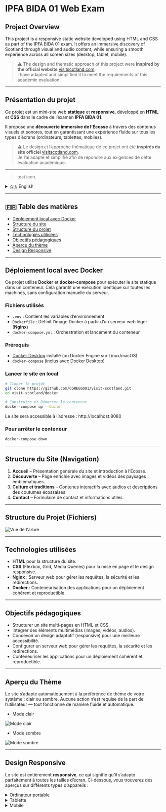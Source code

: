 
# IPFA BIDA 01 Web Exam

## Project Overview
This project is a responsive static website developed using HTML and CSS as part of the IPFA BIDA 01 exam. It offers an immersive discovery of Scotland through visual and audio content, while ensuring a smooth experience across all screen sizes (desktop, tablet, mobile).

> ⚠️ The design and thematic approach of this project were **inspired by the official website** [visitscotland.com](https://www.visitscotland.com/).  
> I have adapted and simplified it to meet the requirements of this academic evaluation.

---

## Présentation du projet
Ce projet est un mini-site web **statique** et **responsive**, développé en **HTML** et **CSS** dans le cadre de l’examen **IPFA BIDA 01**.

Il propose une **découverte immersive de l’Écosse** à travers des contenus visuels et sonores, tout en garantissant une expérience fluide sur tous les types d’écrans (ordinateurs, tablettes, mobiles).

> ⚠️ Le design et l’approche thématique de ce projet ont été **inspirés du site officiel** [visitscotland.com](https://www.visitscotland.com/).  
> Je l’ai adapté et simplifié afin de répondre aux exigences de cette évaluation académique.

---

> <i class="fak fa-warning vs-icon vs-icon--size-md vs-icon--warning vs-icon--variant-tertiary vs-warning__icon vs-warning__icon" style="" data-test="vs-icon"></i> test icon.



<details>
  <summary>🇬🇧 English</summary>

## 🏴󠁧󠁢󠁳󠁣󠁴󠁿 Table of Contents 
- [Local Deployment with Docker](#local-deployment-with-docker)
- [Site Structure (Navigation)](#site-structure-navigation)
- [Project Structure (Files)](#project-structure-files)
- [Technologies Used](#technologies-used)
- [Learning Objectives](#learning-objectives)
- [Theme Preview](#theme-preview)
- [Responsive Design](#responsive-design)

---

## Local Deployment with Docker
This project uses **Docker** and **docker-compose** to run the static site in a container. This ensures identical execution on all machines without manual server configuration.

### Files Used
- `.env`: Contains environment variables
- `Dockerfile`: Defines the Docker image based on a lightweight web server (**Nginx**)
- `docker-compose.yml`: Orchestrates and launches the container

### Prerequisites
- [Docker Desktop](https://www.docker.com/products/docker-desktop/) installed (or Docker engine on Linux/macOS)
- `docker-compose` (included with Docker Desktop)

### Run the Site Locally
```bash
# Clone the project
git clone https://github.com/CGREGG001/visit-scotland.git
cd visit-scotland/docker

# Build and Start the container
docker-compose up --build
```
The site will be accessible at:  
http://localhost:8080

### To stop the container
```bash
docker-compose down
```

---

## Site Structure (Navigation)
1. **Home** – General introduction to the website and Scotland.  
2. **Discovery** – Enriched content with images and videos of iconic landscapes.  
3. **Culture & Traditions** – Interactive content with audio and descriptions of Scottish customs.  
4. **Contact** – Contact form and useful information.

---

## Project Structure (Files)

![Tree view](documentation/screenshots/project-tree.png)

---

## Technologies Used
- **HTML** for website structure.  
- **CSS** (Flexbox, Grid, Media Queries) for layout and responsive design.  
- **Nginx**: Web server to handle requests, security, and redirects.  
- **Docker**: Containerizing applications for consistent and repeatable deployment.

---

## Learning Objectives
- Structure a multi-page website using HTML and CSS.  
- Integrate multimedia elements (images, videos, audio).  
- Design a responsive layout for better accessibility.  
- Configure a web server to handle requests, security, and redirects.  
- Containerize applications for consistent and reproducible deployment.

---

## Theme Preview
The website automatically adapts to your system’s theme preference: light if your system is in light mode, dark if it’s in dark mode.  
No action is required from the user — it works seamlessly.

<details>
  <summary>Light Mode</summary>

![Light Mode](documentation/screenshots/light-mode.png)
</details>

<details>
  <summary>Dark Mode</summary>

![Dark Mode](documentation/screenshots/dark-mode.png)
</details>

---

## Responsive Design
The website is fully responsive and adapts seamlessly to all screen sizes.  
Below are previews on various devices.

<details>
  <summary>Laptop</summary>

![Laptop view](documentation/screenshots/responsive-laptop.png)
</details>

<details>
  <summary>Tablet</summary>

![iPad view](documentation/screenshots/responsive-ipad.png)
</details>

<details>
  <summary>Mobile</summary>

![iPhone view](documentation/screenshots/responsive-iphone.png)
</details>

</details>

---

## 🇫🇷 Table des matières
- [Déploiement local avec Docker](#déploiement-local-avec-docker)
- [Structure du site](#structure-du-site-navigation)
- [Structure du projet](#structure-du-projet-fichiers)
- [Technologies utilisées](#technologies-utilisées)
- [Objectifs pédagogiques](#objectifs-pédagogiques)
- [Aperçu du thème](#aperçu-du-thème)
- [Design Responsive](#design-responsive)

---

## Déploiement local avec Docker
Ce projet utilise **Docker** et **docker-compose** pour exécuter le site statique dans un conteneur. Cela garantit une exécution identique sur toutes les machines, sans configuration manuelle du serveur.

### Fichiers utilisés
- `.env` : Contient les variables d’environnement
- `Dockerfile` : Définit l’image Docker à partir d’un serveur web léger (**Nginx**)
- `docker-compose.yml` : Orchestration et lancement du conteneur

### Prérequis
- [Docker Desktop](https://www.docker.com/products/docker-desktop/) installé (ou Docker Engine sur Linux/macOS)
- `docker-compose` (inclus avec Docker Desktop)

### Lancer le site en local
```bash
# Cloner le projet
git clone https://github.com/CGREGG001/visit-scotland.git
cd visit-scotland/docker

# Construire et Démarrer le conteneur
docker-compose up --build
```
Le site sera accessible à l’adresse :
http://localhost:8080

### Pour arrêter le conteneur
```bash
docker-compose down
```

---

## Structure du Site (Navigation)
1. **Accueil** – Présentation générale du site et introduction à l’Écosse.
2. **Découverte** – Page enrichie avec images et vidéos des paysages emblématiques.
3. **Culture et traditions** – Contenus interactifs avec audios et descriptions des coutumes écossaises.
4. **Contact** – Formulaire de contact et informations utiles.

---

## Structure du Projet (Fichiers)

![Vue de l'arbre](documentation/screenshots/project-tree.png)

---

## Technologies utilisées
- **HTML** pour la structure du site.
- **CSS** (Flexbox, Grid, Media Queries) pour la mise en page et le design responsive.
- **Nginx** : Serveur web pour gérer les requêtes, la sécurité et les redirections.
- **Docker** : Conteneurisation des applications pour un déploiement cohérent et reproductible.

---

## Objectifs pédagogiques
- Structurer un site multi-pages en HTML et CSS.
- Intégrer des éléments multimédias (images, vidéos, audios).
- Concevoir un design adaptatif (responsive) pour une meilleure accessibilité.
- Configurer un serveur web pour gérer les requêtes, la sécurité et les redirections.
- Conteneuriser les applications pour un déploiement cohérent et reproductible.

---

## Aperçu du Thème
Le site s’adapte automatiquement à la préférence de thème de votre système : clair ou sombre.
Aucune action n’est requise de la part de l’utilisateur — tout fonctionne de manière fluide et automatique.

- Mode clair

![Mode clair](documentation/screenshots/light-mode.png)

- Mode sombre

![Mode sombre](documentation/screenshots/dark-mode.png)

---

## Design Responsive
Le site est entièrement **responsive**, ce qui signifie qu’il s’adapte parfaitement à toutes les tailles d’écran.
Ci-dessous, vous trouverez des aperçus sur différents types d’appareils :

<details>
  <summary>
    Ordinateur portable
  </summary>

![Vue sur laptop](documentation/screenshots/responsive-laptop.png)
</details>

<details>
  <summary>
    Tablette
  </summary>

![Vue sur iPad](documentation/screenshots/responsive-ipad.png)
</details>

<details>
  <summary>
    Mobile
  </summary>

![Vue sur iPhone](documentation/screenshots/responsive-iphone.png)
</details>

